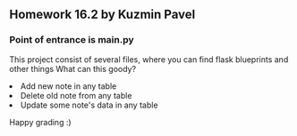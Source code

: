 ## Homework 16.2 by Kuzmin Pavel
### Point of entrance is main.py
This project consist of several files, where you can find flask blueprints and other things 
What can this goody?
<li> Add new note in any table
<li> Delete old note from any table
<li> Update some note's data in any table     

Happy grading :)